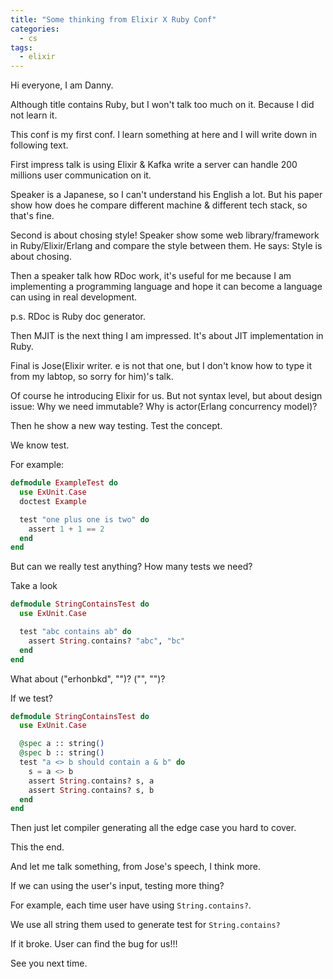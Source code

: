 ```yaml
---
title: "Some thinking from Elixir X Ruby Conf"
categories:
  - cs
tags:
  - elixir
---
```


Hi everyone, I am Danny.

Although title contains Ruby, but I won't talk too much on it. Because I did not learn it.

This conf is my first conf. I learn something at here and I will write down in following text.

First impress talk is using Elixir & Kafka write a server can handle 200 millions user communication on it.

Speaker is a Japanese, so I can't understand his English a lot. But his paper show how does he compare different machine & different tech stack, so that's fine.

Second is about chosing style! Speaker show some web library/framework in Ruby/Elixir/Erlang and compare the style between them. He says: Style is about chosing.

Then a speaker talk how RDoc work, it's useful for me because I am implementing a programming language and hope it can become a language can using in real development.

p.s. RDoc is Ruby doc generator.

Then MJIT is the next thing I am impressed. It's about JIT implementation in Ruby.

Final is Jose(Elixir writer. e is not that one, but I don't know how to type it from my labtop, so sorry for him)'s talk.

Of course he introducing Elixir for us. But not syntax level, but about design issue: Why we need immutable? Why is actor(Erlang concurrency model)?

Then he show a new way testing. Test the concept.

We know test.

For example:

```elixir
defmodule ExampleTest do
  use ExUnit.Case
  doctest Example

  test "one plus one is two" do
    assert 1 + 1 == 2
  end
end
```

But can we really test anything? How many tests we need?

Take a look

```elixir
defmodule StringContainsTest do
  use ExUnit.Case

  test "abc contains ab" do
    assert String.contains? "abc", "bc"
  end
end
```

What about ("erhonbkd", "")? ("", "")?

If we test?

```elixir
defmodule StringContainsTest do
  use ExUnit.Case

  @spec a :: string()
  @spec b :: string()
  test "a <> b should contain a & b" do
    s = a <> b
    assert String.contains? s, a
    assert String.contains? s, b
  end
end
```

Then just let compiler generating all the edge case you hard to cover.

This the end.

And let me talk something, from Jose's speech, I think more.

If we can using the user's input, testing more thing?

For example, each time user have using `String.contains?`.

We use all string them used to generate test for `String.contains?`

If it broke. User can find the bug for us!!!

See you next time.
